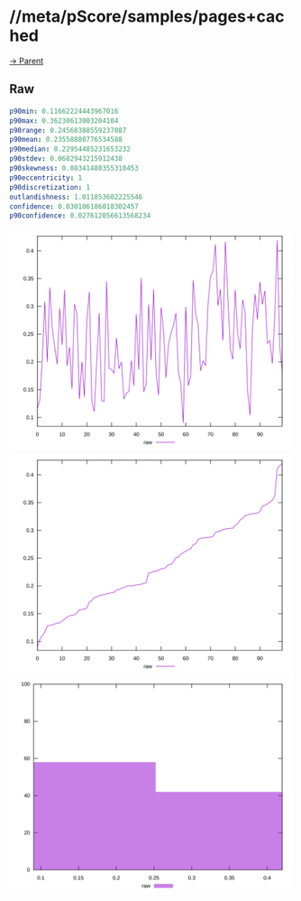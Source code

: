 
# //meta/pScore/samples/pages+cached

[→ Parent](../..)


## Raw


```yaml
p90min: 0.11662224443967016
p90max: 0.36230613003204104
p90range: 0.24568388559237087
p90mean: 0.23558880776534588
p90median: 0.22954485231653232
p90stdev: 0.0682943215912438
p90skewness: 0.08341480355310453
p90eccentricity: 1
p90discretization: 1
outlandishness: 1.011853602225546
confidence: 0.030106186018302457
p90confidence: 0.027612056613568234

```

![PLOT: raw-values](./raw/values.svg)![PLOT: raw-sorted](./raw/sorted.svg)![PLOT: raw-histogram](./raw/histogram.svg)
